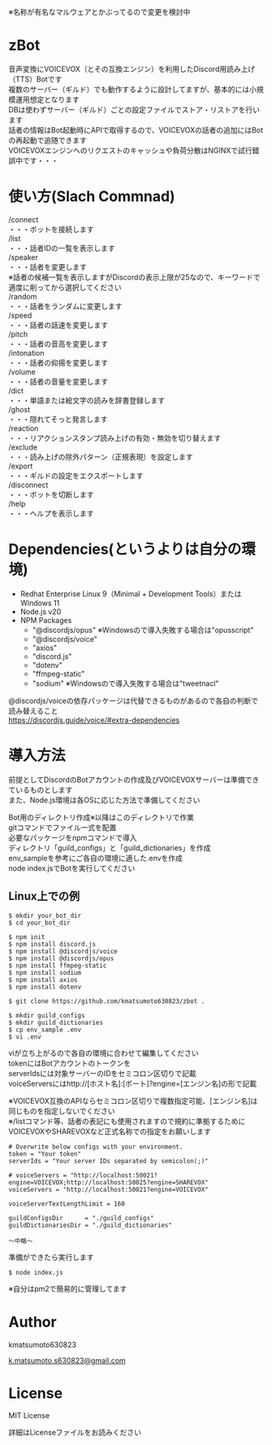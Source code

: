 ※名称が有名なマルウェアとかぶってるので変更を検討中  

# zBot
音声変換にVOICEVOX（とその互換エンジン）を利用したDiscord用読み上げ（TTS）Botです  
複数のサーバー（ギルド）でも動作するように設計してますが、基本的には小規模運用想定となります  
DBは使わずサーバー（ギルド）ごとの設定ファイルでストア・リストアを行います  
話者の情報はBot起動時にAPIで取得するので、VOICEVOXの話者の追加にはBotの再起動で追随できます  
VOICEVOXエンジンへのリクエストのキャッシュや負荷分散はNGINXで試行錯誤中です・・・  

# 使い方(Slach Commnad)
/connect  
    ・・・ボットを接続します  
/list  
    ・・・話者IDの一覧を表示します  
/speaker  
    ・・・話者を変更します  
※話者の候補一覧を表示しますがDiscordの表示上限が25なので、キーワードで適度に削ってから選択してください  
/random  
    ・・・話者をランダムに変更します  
/speed  
    ・・・話者の話速を変更します  
/pitch  
    ・・・話者の音高を変更します  
/intonation  
    ・・・話者の抑揚を変更します  
/volume  
    ・・・話者の音量を変更します  
/dict  
    ・・・単語または絵文字の読みを辞書登録します  
/ghost  
    ・・・隠れてそっと発言します  
/reaction  
    ・・・リアクションスタンプ読み上げの有効・無効を切り替えます  
/exclude  
    ・・・読み上げの除外パターン（正規表現）を設定します  
/export  
    ・・・ギルドの設定をエクスポートします  
/disconnect  
    ・・・ボットを切断します  
/help  
    ・・・ヘルプを表示します    

# Dependencies(というよりは自分の環境)
- Redhat Enterprise Linux 9（Minimal + Development Tools）またはWindows 11
- Node.js v20
- NPM Packages
  - "@discordjs/opus" ※Windowsので導入失敗する場合は"opusscript"
  - "@discordjs/voice"
  - "axios"
  - "discord.js"
  - "dotenv"
  - "ffmpeg-static"
  - "sodium" ※Windowsので導入失敗する場合は"tweetnacl"

@discordjs/voiceの依存パッケージは代替できるものがあるので各自の判断で読み替えること  
https://discordjs.guide/voice/#extra-dependencies

# 導入方法
前提としてDiscordのBotアカウントの作成及びVOICEVOXサーバーは準備できているものとします  
また、Node.js環境は各OSに応じた方法で準備してください

Bot用のディレクトリ作成※以降はこのディレクトリで作業  
gitコマンドでファイル一式を配置  
必要なパッケージをnpmコマンドで導入  
ディレクトリ「guild_configs」と「guild_dictionaries」を作成  
env_sampleを参考にご各自の環境に適した.envを作成  
node index.jsでBotを実行してください  

## Linux上での例
```
$ mkdir your_bot_dir
$ cd your_bot_dir

$ npm init
$ npm install discord.js
$ npm install @discordjs/voice
$ npm install @discordjs/opus
$ npm install ffmpeg-static
$ npm install sodium
$ npm install axios
$ npm install dotenv

$ git clone https://github.com/kmatsumoto630823/zbot .

$ mkdir guild_configs
$ mkdir guild_dictionaries
$ cp env_sample .env
$ vi .env
```

viが立ち上がるので各自の環境に合わせて編集してください  
tokenにはBotアカウントのトークンを    
serverIdsには対象サーバーのIDをセミコロン区切りで記載  
voiceServersにはhttp://[ホスト名]:[ポート]?engine=[エンジン名]の形で記載  

※VOICEVOX互換のAPIならセミコロン区切りで複数指定可能、[エンジン名]は同じものを指定しないでください  
※/listコマンド等、話者の表記にも使用されますので規約に準拠するためにVOICEVOXやSHAREVOXなど正式名称での指定をお願いします
```
# Overwrite below configs with your environment.
token = "Your token"
serverIds = "Your server IDs separated by semicolon(;)"

# voiceServers = "http://localhost:50021?engine=VOICEVOX;http://localhost:50025?engine=SHAREVOX"
voiceServers = "http://localhost:50021?engine=VOICEVOX"

voiceServerTextLengthLimit = 160

guildConfigsDir      = "./guild_configs"
guildDictionariesDir = "./guild_dictionaries"

～中略～
```

準備ができたら実行します
```
$ node index.js
```

※自分はpm2で簡易的に管理してます

# Author
kmatsumoto630823

k.matsumoto.s630823@gmail.com

# License
MIT License

詳細はLicenseファイルをお読みください

